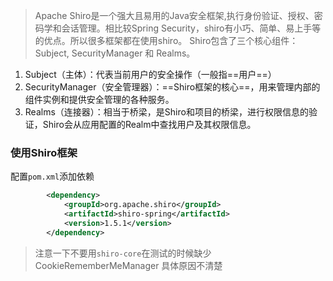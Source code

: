 > Apache Shiro是一个强大且易用的Java安全框架,执行身份验证、授权、密码学和会话管理。相比较Spring Security，shiro有小巧、简单、易上手等的优点。所以很多框架都在使用shiro。
>Shiro包含了三个核心组件：Subject, SecurityManager 和 Realms。

1. Subject（主体）：代表当前用户的安全操作（一般指==用户==）
2. SecurityManager（安全管理器）：==Shiro框架的核心==，用来管理内部的组件实例和提供安全管理的各种服务。
3. Realms（连接器）：相当于桥梁，是Shiro和项目的桥梁，进行权限信息的验证，Shiro会从应用配置的Realm中查找用户及其权限信息。

### 使用Shiro框架

配置`pom.xml`添加依赖
```xml
        <dependency>
            <groupId>org.apache.shiro</groupId>
            <artifactId>shiro-spring</artifactId>
            <version>1.5.1</version>
        </dependency>
```
> 注意一下不要用`shiro-core`在测试的时候缺少CookieRememberMeManager
> 具体原因不清楚

